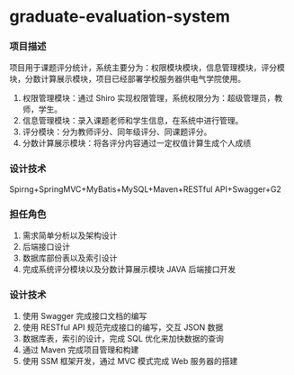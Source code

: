 # graduate-evaluation-system
### 项目描述
项目用于课题评分统计，系统主要分为：权限模块模块，信息管理模块，评分模块，分数计算展示模块，项目已经部署学校服务器供电气学院使用。
1. 权限管理模块：通过 Shiro 实现权限管理，系统权限分为：超级管理员，教师，学生。
2. 信息管理模块：录入课题老师和学生信息，在系统中进行管理。
3. 评分模块：分为教师评分、同年级评分、同课题评分。
4. 分数计算展示模块：将各评分内容通过一定权值计算生成个人成绩
### 设计技术
Spirng+SpringMVC+MyBatis+MySQL+Maven+RESTful API+Swagger+G2
### 担任角色
1. 需求简单分析以及架构设计
2. 后端接口设计
3. 数据库部份表以及索引设计
4. 完成系统评分模块以及分数计算展示模块 JAVA 后端接口开发
### 设计技术
1. 使用 Swagger 完成接口文档的编写
2. 使用 RESTful API 规范完成接口的编写，交互 JSON 数据
3. 数据库表，索引的设计，完成 SQL 优化来加快数据的查询
4. 通过 Maven 完成项目管理和构建
5. 使用 SSM 框架开发，通过 MVC 模式完成 Web 服务器的搭建
